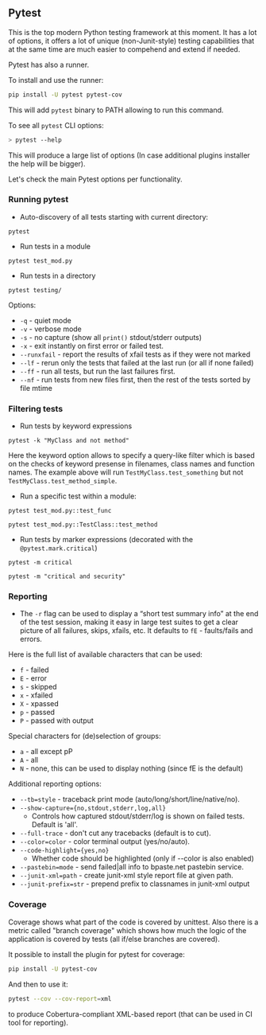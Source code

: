 ## Pytest

This is the top modern Python testing framework at this moment. It has a lot of options, it offers a lot of unique (non-Junit-style) testing capabilities that at the same time are much easier to compehend and extend if needed.

Pytest has also a runner.

To install and use the runner:

```bash
pip install -U pytest pytest-cov
```

This will add `pytest` binary to PATH allowing to run this command.

To see all `pytest` CLI options:

```bash
> pytest --help
```

This will produce a large list of options (In case additional plugins installer the help will be bigger).

Let's check the main Pytest options per functionality.

### Running pytest

* Auto-discovery of all tests starting with current directory:

`pytest`

* Run tests in a module

`pytest test_mod.py`

* Run tests in a directory

`pytest testing/`

Options:

* `-q` - quiet mode
* `-v` - verbose mode
* `-s` - no capture (show all `print()` stdout/stderr outputs)
* `-x` - exit instantly on first error or failed test.
* `--runxfail` - report the results of xfail tests as if they were not marked
* `--lf` - rerun only the tests that failed at the last run (or all if none failed)
* `--ff` - run all tests, but run the last failures first.
* `--nf` - run tests from new files first, then the rest of the tests sorted by file mtime

### Filtering tests

* Run tests by keyword expressions

`pytest -k "MyClass and not method"`

Here the keyword option allows to specify a query-like filter which is based on the checks of keyword presense in  filenames, class names and function names. The example above will run `TestMyClass.test_something` but not `TestMyClass.test_method_simple`.

* Run a specific test within a module:

`pytest test_mod.py::test_func`

`pytest test_mod.py::TestClass::test_method`

* Run tests by marker expressions (decorated with the `@pytest.mark.critical`)

`pytest -m critical`

`pytest -m "critical and security"`


### Reporting

* The `-r` flag can be used to display a “short test summary info” at the end of the test session, making it easy in large test suites to get a clear picture of all failures, skips, xfails, etc. It defaults to `fE` - faults/fails and errors.

Here is the full list of available characters that can be used:

* `f` - failed
* `E` - error
* `s` - skipped
* `x` - xfailed
* `X` - xpassed
* `p` - passed
* `P` - passed with output

Special characters for (de)selection of groups:
* `a` - all except pP
* `A` - all
* `N` - none, this can be used to display nothing (since fE is the default)


Additional reporting options:

* `--tb=style` - traceback print mode (auto/long/short/line/native/no).
* `--show-capture={no,stdout,stderr,log,all}`
    * Controls how captured stdout/stderr/log is shown on failed tests. Default is 'all'.
* `--full-trace` - don't cut any tracebacks (default is to cut).
* `--color=color` - color terminal output (yes/no/auto).
* `--code-highlight={yes,no}`
    * Whether code should be highlighted (only if --color is also enabled)
* `--pastebin=mode` - send failed|all info to bpaste.net pastebin service.
* `--junit-xml=path` - create junit-xml style report file at given path.
* `--junit-prefix=str` - prepend prefix to classnames in junit-xml output

### Coverage

Coverage shows what part of the code is covered by unittest. Also there is a metric called "branch coverage" which shows how much the logic of the application is covered by tests (all if/else branches are covered).

It possible to install the plugin for pytest for coverage:

```bash
pip install -U pytest-cov
```

And then to use it:

```bash
pytest --cov --cov-report=xml
```

to produce Cobertura-compliant XML-based report (that can be used in CI tool for reporting).